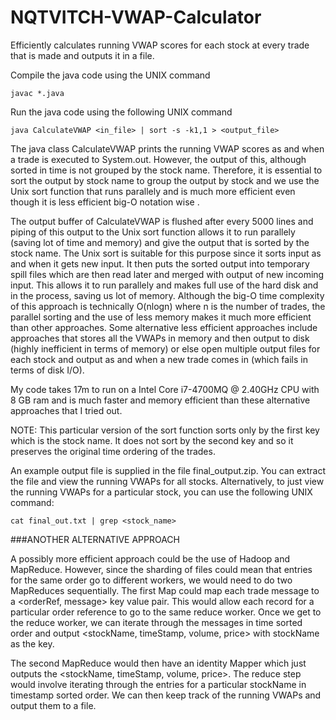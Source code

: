# NQTVITCH-VWAP-Calculator
Efficiently calculates running VWAP scores for each stock at every trade that is made and outputs it in a file.

Compile the java code using the UNIX command

```javac *.java```

Run the java code using the following UNIX command

```java CalculateVWAP <in_file> | sort -s -k1,1 > <output_file>```

The java class CalculateVWAP prints the running VWAP scores as and when a trade is executed to System.out. However, the output of this, although sorted in time is not grouped by the stock name. Therefore, it is essential to sort the output by stock name to group the output by stock and we use the Unix sort function that runs parallely and is much more efficient even though it is less efficient big-O notation wise .

The output buffer of CalculateVWAP is flushed after every 5000 lines and piping of this output to the Unix sort function allows it to run parallely (saving lot of time and memory) and give the output that is sorted by the stock name. The Unix sort is suitable for this purpose since it sorts input as and when it gets new input. It then puts the sorted output into temporary spill files which are then read later and merged with output of new incoming input. This allows it to run parallely and makes full use of the hard disk and in the process, saving us lot of memory. Although the big-O time complexity of this approach is technically O(nlogn) where n is the number of trades, the parallel sorting and the use of less memory makes it much more efficient than other approaches. Some alternative less efficient approaches include approaches that stores all the VWAPs in memory and then output to disk (highly inefficient in terms of memory) or else open multiple output files for each stock and output as and when a new trade comes in (which fails in terms of disk I/O).

My code takes 17m to run on a Intel Core i7-4700MQ @ 2.40GHz CPU with 8 GB ram and is much faster and memory efficient than these alternative approaches that I tried out.

NOTE: This particular version of the sort function sorts only by the first key which is the stock name. It does not sort by the second key and so it preserves the original time ordering of the trades.

An example output file is supplied in the file final_output.zip. You can extract the file and view the running VWAPs for all stocks. Alternatively, to just view the running VWAPs for a particular stock, you can use the following UNIX command:

```cat final_out.txt | grep <stock_name>```


###ANOTHER ALTERNATIVE APPROACH

A possibly more efficient approach could be the use of Hadoop and MapReduce. However, since the sharding of files could mean that entries for the same order go to different workers, we would need to do two MapReduces sequentially. The first Map could map each trade message to a <orderRef, message> key value pair. This would allow each record for a particular order reference to go to the same reduce worker. Once we get to the reduce worker, we can iterate through the messages in time sorted order and output <stockName, timeStamp, volume, price> with stockName as the key.

The second MapReduce would then have an identity Mapper which just outputs the <stockName, timeStamp, volume, price>. The reduce step would involve iterating through the entries for a particular stockName in timestamp sorted order. We can then keep track of the running VWAPs and output them to a file.
